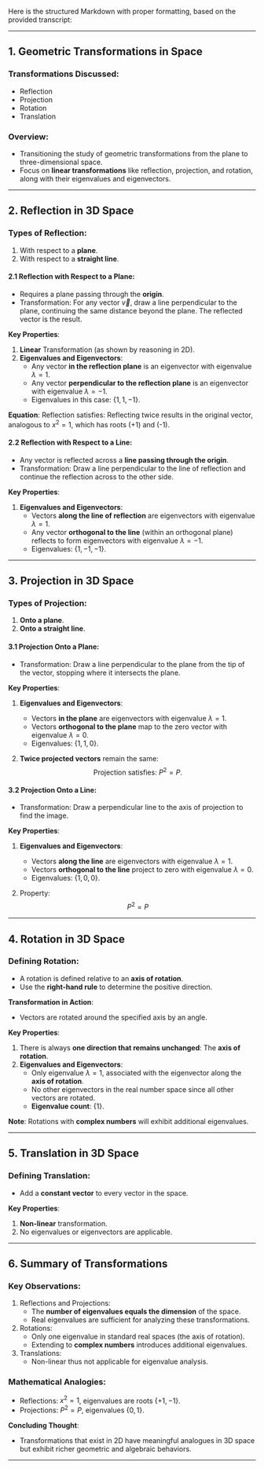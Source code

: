 Here is the structured Markdown with proper formatting, based on the provided transcript:

---

## 1. Geometric Transformations in Space

### Transformations Discussed:
- Reflection
- Projection
- Rotation
- Translation

### Overview:
- Transitioning the study of geometric transformations from the plane to three-dimensional space.
- Focus on **linear transformations** like reflection, projection, and rotation, along with their eigenvalues and eigenvectors.

---

## 2. Reflection in 3D Space

### Types of Reflection:
1. With respect to a **plane**.
2. With respect to a **straight line**.

#### 2.1 Reflection with Respect to a Plane:
- Requires a plane passing through the **origin**.
- Transformation: For any vector $\vec{v}$, draw a line perpendicular to the plane, continuing the same distance beyond the plane. The reflected vector is the result.

**Key Properties**:
1. **Linear** Transformation (as shown by reasoning in 2D).
2. **Eigenvalues and Eigenvectors**:
    - Any vector **in the reflection plane** is an eigenvector with eigenvalue $\lambda = 1$.
    - Any vector **perpendicular to the reflection plane** is an eigenvector with eigenvalue $\lambda = -1$.
    - Eigenvalues in this case: $\{1, 1, -1\}$.

**Equation**:
Reflection satisfies: Reflecting twice results in the original vector, analogous to $x^2 = 1$, which has roots \(+1\) and \(-1\).

#### 2.2 Reflection with Respect to a Line:
- Any vector is reflected across a **line passing through the origin**.
- Transformation: Draw a line perpendicular to the line of reflection and continue the reflection across to the other side.

**Key Properties**:
1. **Eigenvalues and Eigenvectors**:
    - Vectors **along the line of reflection** are eigenvectors with eigenvalue $\lambda = 1$.
    - Any vector **orthogonal to the line** (within an orthogonal plane) reflects to form eigenvectors with eigenvalue $\lambda = -1$.
    - Eigenvalues: $\{1, -1, -1\}$.

---

## 3. Projection in 3D Space

### Types of Projection:
1. **Onto a plane**.
2. **Onto a straight line**.

#### 3.1 Projection Onto a Plane:
- Transformation: Draw a line perpendicular to the plane from the tip of the vector, stopping where it intersects the plane.

**Key Properties**:
1. **Eigenvalues and Eigenvectors**:
    - Vectors **in the plane** are eigenvectors with eigenvalue $\lambda = 1$.
    - Vectors **orthogonal to the plane** map to the zero vector with eigenvalue $\lambda = 0$.
    - Eigenvalues: $\{1, 1, 0\}$.

2. **Twice projected vectors** remain the same:
   $$
   \text{Projection satisfies: } P^2 = P.
   $$

#### 3.2 Projection Onto a Line:
- Transformation: Draw a perpendicular line to the axis of projection to find the image.

**Key Properties**:
1. **Eigenvalues and Eigenvectors**:
    - Vectors **along the line** are eigenvectors with eigenvalue $\lambda = 1$.
    - Vectors **orthogonal to the line** project to zero with eigenvalue $\lambda = 0$.
    - Eigenvalues: $\{1, 0, 0\}$.

2. Property:
   $$
   P^2 = P
   $$

---

## 4. Rotation in 3D Space

### Defining Rotation:
- A rotation is defined relative to an **axis of rotation**.
- Use the **right-hand rule** to determine the positive direction.

**Transformation in Action**:
- Vectors are rotated around the specified axis by an angle.

**Key Properties**:
1. There is always **one direction that remains unchanged**: The **axis of rotation**.
2. **Eigenvalues and Eigenvectors**:
    - Only eigenvalue $\lambda = 1$, associated with the eigenvector along the **axis of rotation**.
    - No other eigenvectors in the real number space since all other vectors are rotated.
    - **Eigenvalue count**: $\{1\}$.

**Note**: Rotations with **complex numbers** will exhibit additional eigenvalues.

---

## 5. Translation in 3D Space

### Defining Translation:
- Add a **constant vector** to every vector in the space.

**Key Properties**:
1. **Non-linear** transformation.
2. No eigenvalues or eigenvectors are applicable.

---

## 6. Summary of Transformations

### Key Observations:
1. Reflections and Projections:
    - The **number of eigenvalues equals the dimension** of the space.
    - Real eigenvalues are sufficient for analyzing these transformations.
2. Rotations:
    - Only one eigenvalue in standard real spaces (the axis of rotation).
    - Extending to **complex numbers** introduces additional eigenvalues.
3. Translations:
    - Non-linear thus not applicable for eigenvalue analysis.

### Mathematical Analogies:
- Reflections: $x^2 = 1$, eigenvalues are roots $\{+1, -1\}$.
- Projections: $P^2 = P$, eigenvalues $\{0, 1\}$.

**Concluding Thought**:
- Transformations that exist in 2D have meaningful analogues in 3D space but exhibit richer geometric and algebraic behaviors.

--- 